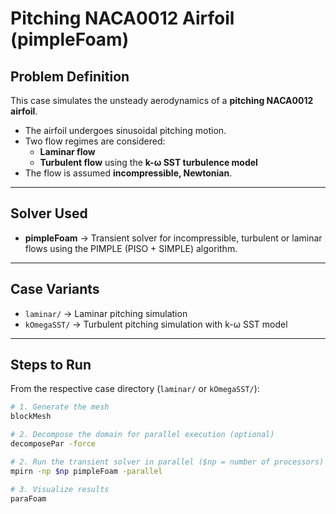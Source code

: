 # Pitching NACA0012 Airfoil (pimpleFoam)

## Problem Definition
This case simulates the unsteady aerodynamics of a **pitching NACA0012 airfoil**.  
- The airfoil undergoes sinusoidal pitching motion.  
- Two flow regimes are considered:
  - **Laminar flow**  
  - **Turbulent flow** using the **k-ω SST turbulence model**   
- The flow is assumed **incompressible, Newtonian**.  

---

## Solver Used
- **pimpleFoam** → Transient solver for incompressible, turbulent or laminar flows using the PIMPLE (PISO + SIMPLE) algorithm.  

---

## Case Variants
- `laminar/` → Laminar pitching simulation  
- `kOmegaSST/` → Turbulent pitching simulation with k-ω SST model  

---

## Steps to Run
From the respective case directory (`laminar/` or `kOmegaSST/`):

```bash
# 1. Generate the mesh
blockMesh

# 2. Decompose the domain for parallel execution (optional)
decomposePar -force

# 2. Run the transient solver in parallel ($np = number of processors)
mpirn -np $np pimpleFoam -parallel

# 3. Visualize results
paraFoam
